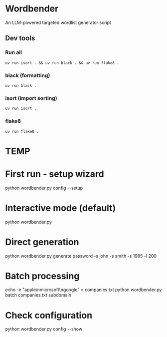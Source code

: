 # Wordbender
An LLM-powered targeted wordlist generator script

## Dev tools
### Run all
```
uv run isort . && uv run black . && uv run flake8 .
```

### black (formatting)
```
uv run black .
```

### isort (import sorting)
```
uv run isort .
```

### flake8
```
uv run flake8 .
```


# TEMP
# First run - setup wizard
python wordbender.py config --setup

# Interactive mode (default)
python wordbender.py

# Direct generation
python wordbender.py generate password -s john -s smith -s 1985 -l 200

# Batch processing
echo -e "apple\nmicrosoft\ngoogle" > companies.txt
python wordbender.py batch companies.txt subdomain

# Check configuration
python wordbender.py config --show
